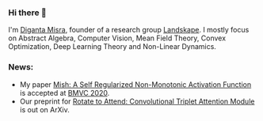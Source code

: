 ### Hi there 👋

I'm [Diganta Misra](https://digantamisra98.github.io/), founder of a research group [Landskape](https://www.landskape.org/). I mostly focus on Abstract Algebra, Computer Vision, Mean Field Theory, Convex Optimization, Deep Learning Theory and Non-Linear Dynamics. 

### News:

- My paper [Mish: A Self Regularized Non-Monotonic Activation Function](https://arxiv.org/abs/1908.08681v3) is accepted at [BMVC 2020](https://bmvc2020.github.io/index.html).
- Our preprint for [Rotate to Attend: Convolutional Triplet Attention Module](https://arxiv.org/abs/2010.03045) is out on ArXiv.
